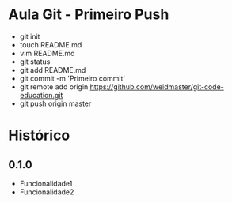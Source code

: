 # Aula Git - Primeiro Push
- git init
- touch README.md
- vim README.md
- git status
- git add README.md
- git commit -m 'Primeiro commit'
- git remote add origin https://github.com/weidmaster/git-code-education.git
- git push origin master

# Hist&oacute;rico

## 0.1.0

- Funcionalidade1
- Funcionalidade2
